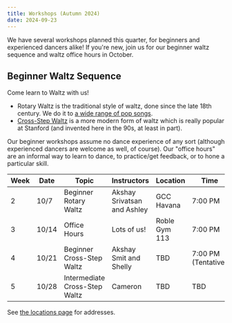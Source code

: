 ```yaml
---
title: Workshops (Autumn 2024)
date: 2024-09-23
---
```


We have several workshops planned this quarter, for beginners and experienced
dancers alike!  If you're new, join us for our beginner waltz sequence and
waltz office hours in October.

<!--more-->

## Beginner Waltz Sequence

Come learn to Waltz with us!
* Rotary Waltz is the traditional style of waltz, done since the late 18th
century.  We do it to [a wide range of pop songs][lod-rotary].
* [Cross-Step Waltz][xstep] is a more modern form of waltz which is really
popular at Stanford (and invented here in the 90s, at least in part).

Our beginner workshops assume no dance experience of any sort (although
experienced dancers are welcome as well, of course).  Our "office hours" are an
informal way to learn to dance, to practice/get feedback, or to hone a
particular skill.

| Week | Date  | Topic                         | Instructors                 | Location      | Time                |
|------|-------|-------------------------------|-----------------------------|---------------|---------------------|
| 2    | 10/7  | Beginner Rotary Waltz         | Akshay Srivatsan and Ashley | GCC Havana    | 7:00 PM             |
| 3    | 10/14 | Office Hours                  | Lots of us!                 | Roble Gym 113 | 7:00 PM             |
| 4    | 10/21 | Beginner Cross-Step Waltz     | Akshay Smit and Shelly      | TBD           | 7:00 PM (Tentative) |
| 5    | 10/28 | Intermediate Cross-Step Waltz | Cameron                     | TBD           | TBD                 |

See [the locations page](/info/locations) for addresses.

[lod-rotary]: https://open.spotify.com/playlist/4sGCGgIXR28EQL3oOd1GO4
[xstep]: https://socialdance.stanford.edu/syllabi/cross-step_waltz.htm
